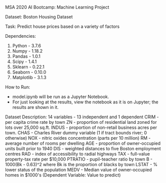 MSA 2020 AI Bootcamp: Machine Learning Project

Dataset: Boston Housing Dataset

Task: Predict house prices based on a variety of factors

Dependencies:
1) Python - 3.7.6
2) Numpy - 1.18.2
3) Pandas - 1.0.1
4) Scipy - 1.4.1
5) Sklearn - 0.22.1
6) Seaborn - 0.10.0
7) Matplotlib - 3.1.3

How to Run:
- model.ipynb will be run as a Jupyter Notebook.
- For just looking at the results, view the notebook as it is on Jupyter; the results are shown in it.

Dataset Description:
14 variables - 13 independent and 1 dependent
CRIM - per capita crime rate by town
ZN - proportion of residential land zoned for lots over 25,000 sq.ft.
INDUS - proportion of non-retail business acres per town.
CHAS - Charles River dummy variable (1 if tract bounds river; 0 otherwise)
NOX - nitric oxides concentration (parts per 10 million)
RM - average number of rooms per dwelling
AGE - proportion of owner-occupied units built prior to 1940
DIS - weighted distances to five Boston employment centres
RAD - index of accessibility to radial highways
TAX - full-value property-tax rate per $10,000
PTRATIO - pupil-teacher ratio by town
B - 1000(Bk - 0.63)^2 where Bk is the proportion of blacks by town
LSTAT - % lower status of the population
MEDV - Median value of owner-occupied homes in $1000's (Dependent Variable: Value to predict)






